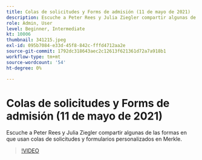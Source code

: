 ```yaml
---
title: Colas de solicitudes y Forms de admisión (11 de mayo de 2021)
description: Escuche a Peter Rees y Julia Ziegler compartir algunas de las formas en que usan colas de solicitudes y formularios personalizados en Merkle.
role: Admin, User
level: Beginner, Intermediate
kt: 10006
thumbnail: 341215.jpeg
exl-id: 095b7084-e33d-45f8-842c-fffd4712aa2e
source-git-commit: 1792dc318643aec2c12613f621361d72a7a918b1
workflow-type: tm+mt
source-wordcount: '54'
ht-degree: 0%

---
```


# Colas de solicitudes y Forms de admisión (11 de mayo de 2021)

Escuche a Peter Rees y Julia Ziegler compartir algunas de las formas en que usan colas de solicitudes y formularios personalizados en Merkle.

>[!VIDEO](https://video.tv.adobe.com/v/341215/?quality=12&learn=on)
